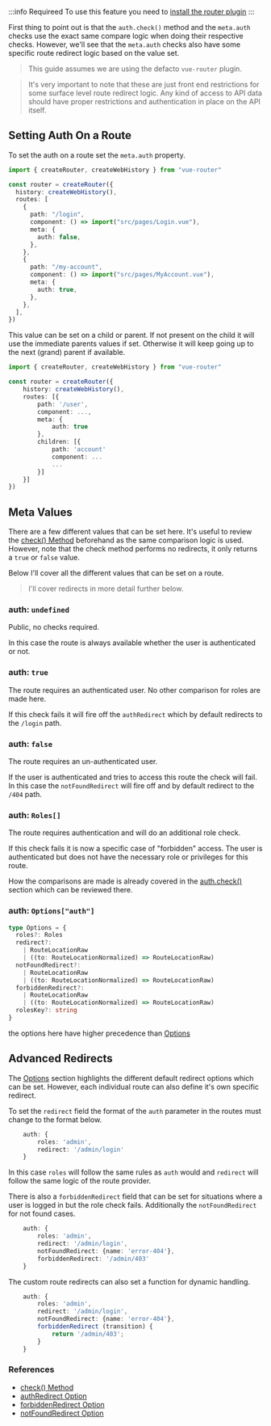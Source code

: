 :::info Requireed
To use this feature you need to [install the router plugin](/guide/plugins.html#router-plugin)
:::

First thing to point out is that the `auth.check()` method and the `meta.auth` checks use the exact same compare logic when doing their respective checks. However, we'll see that the `meta.auth` checks also have some specific route redirect logic based on the value set.

> This guide assumes we are using the defacto `vue-router` plugin.

> It's very important to note that these are just front end restrictions for some surface level route redirect logic. Any kind of access to API data should have proper restrictions and authentication in place on the API itself.

## Setting Auth On a Route

To set the auth on a route set the `meta.auth` property.

```ts
import { createRouter, createWebHistory } from "vue-router"

const router = createRouter({
  history: createWebHistory(),
  routes: [
    {
      path: "/login",
      component: () => import("src/pages/Login.vue"),
      meta: {
        auth: false,
      },
    },
    {
      path: "/my-account",
      component: () => import("src/pages/MyAccount.vue"),
      meta: {
        auth: true,
      },
    },
  ],
})
```

This value can be set on a child or parent. If not present on the child it will use the immediate parents values if set. Otherwise it will keep going up to the next (grand) parent if available.

```ts
import { createRouter, createWebHistory } from "vue-router"

const router = createRouter({
    history: createWebHistory(),
    routes: [{
        path: '/user',
        component: ...,
        meta: {
            auth: true
        },
        children: [{
            path: 'account'
            component: ...
            ...
        }]
    }]
})
```

## Meta Values

There are a few different values that can be set here. It's useful to review the [check() Method](/methods/init#check) beforehand as the same comparison logic is used. However, note that the check method performs no redirects, it only returns a `true` or `false` value.

Below I'll cover all the different values that can be set on a route.

> I'll cover redirects in more detail further below.

### auth: `undefined`

Public, no checks required.

In this case the route is always available whether the user is authenticated or not.

### auth: `true`

The route requires an authenticated user. No other comparison for roles are made here.

If this check fails it will fire off the `authRedirect` which by default redirects to the `/login` path.

### auth: `false`

The route requires an un-authenticated user.

If the user is authenticated and tries to access this route the check will fail. In this case the `notFoundRedirect` will fire off and by default redirect to the `/404` path.

### auth: `Roles[]`

The route requires authentication and will do an additional role check.

If this check fails it is now a specific case of "forbidden" access. The user is authenticated but does not have the necessary role or privileges for this route.

How the comparisons are made is already covered in the [auth.check()](/methods/init#check) section which can be reviewed there.

### auth: `Options["auth"]`

```ts
type Options = {
  roles?: Roles
  redirect?:
    | RouteLocationRaw
    | ((to: RouteLocationNormalized) => RouteLocationRaw)
  notFoundRedirect?:
    | RouteLocationRaw
    | ((to: RouteLocationNormalized) => RouteLocationRaw)
  forbiddenRedirect?:
    | RouteLocationRaw
    | ((to: RouteLocationNormalized) => RouteLocationRaw)
  rolesKey?: string
}
```

the options here have higher precedence than [Options](/options/core)

## Advanced Redirects

The [Options](/options/core) section highlights the different default redirect options which can be set. However, each individual route can also define it's own specific redirect.

To set the `redirect` field the format of the `auth` parameter in the routes must change to the format below.

```ts
    auth: {
        roles: 'admin',
        redirect: '/admin/login'
    }
```

In this case `roles` will follow the same rules as `auth` would and `redirect` will follow the same logic of the route provider.

There is also a `forbiddenRedirect` field that can be set for situations where a user is logged in but the role check fails. Additionally the `notFoundRedirect` for not found cases.

```ts
    auth: {
        roles: 'admin',
        redirect: '/admin/login',
        notFoundRedirect: {name: 'error-404'},
        forbiddenRedirect: '/admin/403'
    }
```

The custom route redirects can also set a function for dynamic handling.

```ts
    auth: {
        roles: 'admin',
        redirect: '/admin/login',
        notFoundRedirect: {name: 'error-404'},
        forbiddenRedirect (transition) {
            return '/admin/403';
        }
    }
```

### References

- [check() Method](/methods/init#check)
- [authRedirect Option](/options/core#authredirect)
- [forbiddenRedirect Option](/options/core#forbiddenredirect)
- [notFoundRedirect Option](/options/core#notfoundredirect)
